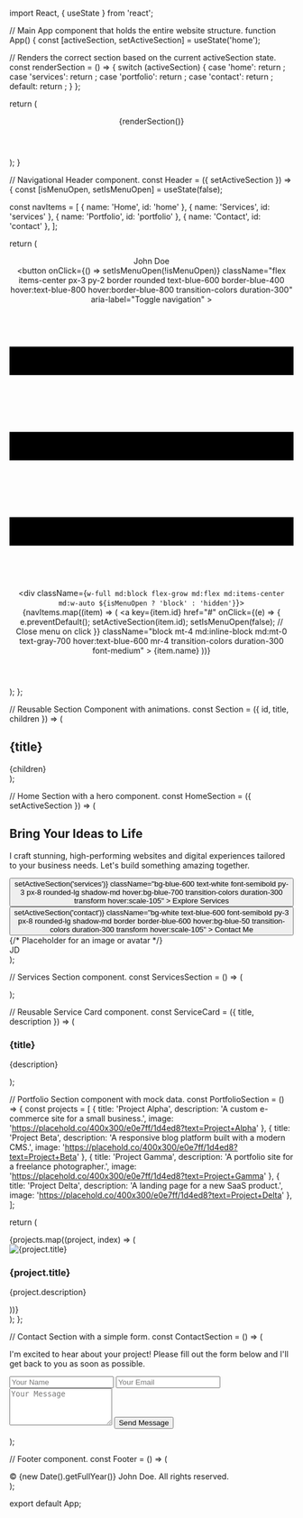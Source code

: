 import React, { useState } from 'react';

// Main App component that holds the entire website structure.
function App() {
  const [activeSection, setActiveSection] = useState('home');

  // Renders the correct section based on the current activeSection state.
  const renderSection = () => {
    switch (activeSection) {
      case 'home':
        return <HomeSection setActiveSection={setActiveSection} />;
      case 'services':
        return <ServicesSection />;
      case 'portfolio':
        return <PortfolioSection />;
      case 'contact':
        return <ContactSection />;
      default:
        return <HomeSection setActiveSection={setActiveSection} />;
    }
  };

  return (
    <div className="bg-gray-50 min-h-screen font-inter flex flex-col">
      <Header setActiveSection={setActiveSection} />
      <main className="flex-grow p-4 md:p-8 flex items-center justify-center">
        {renderSection()}
      </main>
      <Footer />
    </div>
  );
}

// Navigational Header component.
const Header = ({ setActiveSection }) => {
  const [isMenuOpen, setIsMenuOpen] = useState(false);

  const navItems = [
    { name: 'Home', id: 'home' },
    { name: 'Services', id: 'services' },
    { name: 'Portfolio', id: 'portfolio' },
    { name: 'Contact', id: 'contact' },
  ];

  return (
    <header className="bg-white shadow-lg py-4 px-6 md:px-12 rounded-b-xl sticky top-0 z-50">
      <nav className="flex items-center justify-between flex-wrap">
        <div className="flex items-center flex-shrink-0 text-blue-600 mr-6">
          <span className="font-bold text-2xl tracking-tight">John Doe</span>
        </div>
        <div className="block md:hidden">
          <button
            onClick={() => setIsMenuOpen(!isMenuOpen)}
            className="flex items-center px-3 py-2 border rounded text-blue-600 border-blue-400 hover:text-blue-800 hover:border-blue-800 transition-colors duration-300"
            aria-label="Toggle navigation"
          >
            <svg className="fill-current h-3 w-3" viewBox="0 0 20 20" xmlns="http://www.w3.org/2000/svg">
              <title>Menu</title>
              <path d="M0 3h20v2H0V3zm0 6h20v2H0V9zm0 6h20v2H0v15z" />
            </svg>
          </button>
        </div>
        <div className={`w-full md:block flex-grow md:flex md:items-center md:w-auto ${isMenuOpen ? 'block' : 'hidden'}`}>
          <div className="text-sm md:flex-grow">
            {navItems.map((item) => (
              <a
                key={item.id}
                href="#"
                onClick={(e) => {
                  e.preventDefault();
                  setActiveSection(item.id);
                  setIsMenuOpen(false); // Close menu on click
                }}
                className="block mt-4 md:inline-block md:mt-0 text-gray-700 hover:text-blue-600 mr-4 transition-colors duration-300 font-medium"
              >
                {item.name}
              </a>
            ))}
          </div>
        </div>
      </nav>
    </header>
  );
};

// Reusable Section Component with animations.
const Section = ({ id, title, children }) => (
  <section id={id} className="p-8 md:p-12 rounded-xl shadow-lg w-full max-w-5xl bg-white animate-fadeIn">
    <h2 className="text-4xl font-bold mb-8 text-center text-blue-600">{title}</h2>
    {children}
  </section>
);

// Home Section with a hero component.
const HomeSection = ({ setActiveSection }) => (
  <Section id="home" title="Freelance Web Developer & Designer">
    <div className="flex flex-col md:flex-row items-center justify-center space-y-8 md:space-y-0 md:space-x-12">
      <div className="flex-1 text-center md:text-left">
        <h1 className="text-5xl md:text-6xl font-extrabold text-gray-900 leading-tight mb-4">
          Bring Your Ideas to Life
        </h1>
        <p className="text-lg text-gray-600 mb-6">
          I craft stunning, high-performing websites and digital experiences tailored to your business needs. Let's build something amazing together.
        </p>
        <div className="flex flex-col sm:flex-row space-y-4 sm:space-y-0 sm:space-x-4">
          <button
            onClick={() => setActiveSection('services')}
            className="bg-blue-600 text-white font-semibold py-3 px-8 rounded-lg shadow-md hover:bg-blue-700 transition-colors duration-300 transform hover:scale-105"
          >
            Explore Services
          </button>
          <button
            onClick={() => setActiveSection('contact')}
            className="bg-white text-blue-600 font-semibold py-3 px-8 rounded-lg shadow-md border border-blue-600 hover:bg-blue-50 transition-colors duration-300 transform hover:scale-105"
          >
            Contact Me
          </button>
        </div>
      </div>
      <div className="flex-1 flex justify-center">
        {/* Placeholder for an image or avatar */}
        <div className="bg-blue-100 w-64 h-64 rounded-full flex items-center justify-center text-blue-400 text-6xl font-bold">JD</div>
      </div>
    </div>
  </Section>
);

// Services Section component.
const ServicesSection = () => (
  <Section id="services" title="My Services">
    <div className="grid grid-cols-1 md:grid-cols-2 lg:grid-cols-3 gap-8">
      <ServiceCard
        title="Custom Web Development"
        description="Building scalable, secure, and performant websites from scratch using modern frameworks like React."
      />
      <ServiceCard
        title="UI/UX Design"
        description="Designing intuitive and visually appealing user interfaces that provide a seamless user experience."
      />
      <ServiceCard
        title="E-commerce Solutions"
        description="Creating robust online stores with secure payment gateways and easy-to-manage product catalogs."
      />
      <ServiceCard
        title="SEO & Performance Optimization"
        description="Ensuring your website ranks high on search engines and loads quickly on all devices."
      />
      <ServiceCard
        title="Content Management"
        description="Implementing easy-to-use content management systems (CMS) so you can update your site effortlessly."
      />
      <ServiceCard
        title="Website Maintenance"
        description="Providing ongoing support, updates, and security patches to keep your site running smoothly."
      />
    </div>
  </Section>
);

// Reusable Service Card component.
const ServiceCard = ({ title, description }) => (
  <div className="bg-gray-50 p-6 rounded-lg shadow-md hover:shadow-xl transition-shadow duration-300">
    <h3 className="text-xl font-semibold text-blue-700 mb-2">{title}</h3>
    <p className="text-gray-600">{description}</p>
  </div>
);

// Portfolio Section component with mock data.
const PortfolioSection = () => {
  const projects = [
    { title: 'Project Alpha', description: 'A custom e-commerce site for a small business.', image: 'https://placehold.co/400x300/e0e7ff/1d4ed8?text=Project+Alpha' },
    { title: 'Project Beta', description: 'A responsive blog platform built with a modern CMS.', image: 'https://placehold.co/400x300/e0e7ff/1d4ed8?text=Project+Beta' },
    { title: 'Project Gamma', description: 'A portfolio site for a freelance photographer.', image: 'https://placehold.co/400x300/e0e7ff/1d4ed8?text=Project+Gamma' },
    { title: 'Project Delta', description: 'A landing page for a new SaaS product.', image: 'https://placehold.co/400x300/e0e7ff/1d4ed8?text=Project+Delta' },
  ];

  return (
    <Section id="portfolio" title="My Recent Work">
      <div className="grid grid-cols-1 md:grid-cols-2 gap-8">
        {projects.map((project, index) => (
          <div key={index} className="bg-gray-50 rounded-lg shadow-md overflow-hidden">
            <img src={project.image} alt={project.title} className="w-full h-auto object-cover" />
            <div className="p-6">
              <h3 className="text-2xl font-semibold text-blue-700 mb-2">{project.title}</h3>
              <p className="text-gray-600">{project.description}</p>
            </div>
          </div>
        ))}
      </div>
    </Section>
  );
};

// Contact Section with a simple form.
const ContactSection = () => (
  <Section id="contact" title="Get in Touch">
    <p className="mb-6 text-center text-gray-600">I'm excited to hear about your project! Please fill out the form below and I'll get back to you as soon as possible.</p>
    <form className="space-y-4 max-w-lg mx-auto">
      <input type="text" placeholder="Your Name" className="w-full p-3 rounded-lg border border-gray-300 focus:ring-2 focus:ring-blue-500 focus:border-blue-500 transition-all duration-200" />
      <input type="email" placeholder="Your Email" className="w-full p-3 rounded-lg border border-gray-300 focus:ring-2 focus:ring-blue-500 focus:border-blue-500 transition-all duration-200" />
      <textarea rows="4" placeholder="Your Message" className="w-full p-3 rounded-lg border border-gray-300 focus:ring-2 focus:ring-blue-500 focus:border-blue-500 transition-all duration-200"></textarea>
      <button type="submit" className="w-full bg-blue-600 text-white font-semibold py-3 px-6 rounded-lg shadow-md hover:bg-blue-700 transition-colors duration-300">Send Message</button>
    </form>
  </Section>
);

// Footer component.
const Footer = () => (
  <footer className="bg-white shadow-lg py-4 px-6 md:px-12 mt-8 rounded-t-xl text-center text-gray-500 text-sm">
    &copy; {new Date().getFullYear()} John Doe. All rights reserved.
  </footer>
);

export default App;
